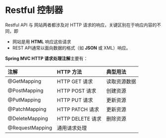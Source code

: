 # Restful 控制器



Restful API 与 网站两者都涉及对 HTTP 请求的响应，关键区别在于响应内容的不同，即

- 网站是用 **HTML** 响应这些请求
- REST API通常以面向数据的格式（如 **JSON** 或 XML）响应。



**Spring MVC HTTP 请求处理注解**主要有：

| 注解            | HTTP 方法        | 典型用法     |
| :-------------- | :--------------- | :----------- |
| @GetMapping     | HTTP GET 请求    | 读取资源数据 |
| @PostMapping    | HTTP POST 请求   | 创建资源     |
| @PutMapping     | HTTP PUT 请求    | 更新资源     |
| @PatchMapping   | HTTP PATCH 请求  | 更新资源     |
| @DeleteMapping  | HTTP DELETE 请求 | 删除资源     |
| @RequestMapping | 通用请求处理     |              |